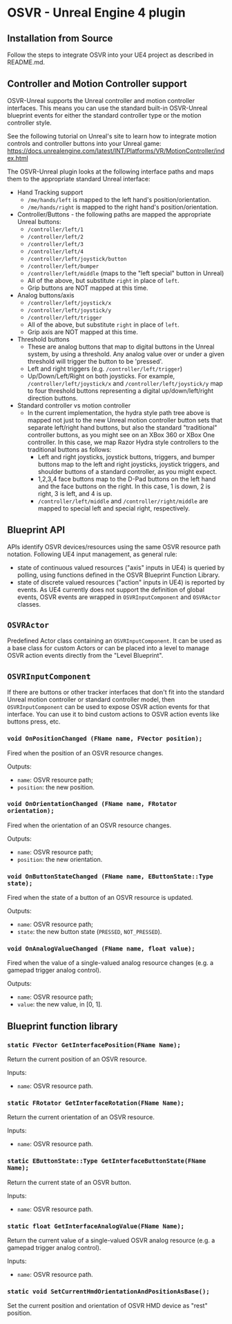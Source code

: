# OSVR - Unreal Engine 4 plugin

## Installation from Source

Follow the steps to integrate OSVR into your UE4 project as described in README.md.

## Controller and Motion Controller support

OSVR-Unreal supports the Unreal controller and motion controller interfaces. This means you can use the standard built-in OSVR-Unreal blueprint events for either the standard controller type or the motion controller style.

See the following tutorial on Unreal's site to learn how to integrate motion controls and controller buttons into your Unreal game:
https://docs.unrealengine.com/latest/INT/Platforms/VR/MotionController/index.html

The OSVR-Unreal plugin looks at the following interface paths and maps them to the appropriate standard Unreal interface:
 - Hand Tracking support
    - `/me/hands/left` is mapped to the left hand's position/orientation.
    - `/me/hands/right` is mapped to the right hand's position/orientation.
 - Controller/Buttons - the following paths are mapped the appropriate Unreal buttons:
   - `/controller/left/1`
   - `/controller/left/2`
   - `/controller/left/3`
   - `/controller/left/4`
   - `/controller/left/joystick/button`
    - `/controller/left/bumper`
    - `/controller/left/middle` (maps to the "left special" button in Unreal)
    - All of the above, but substitute `right` in place of `left`.
    - Grip buttons are NOT mapped at this time.
 - Analog buttons/axis
   - `/controller/left/joystick/x`
   - `/controller/left/joystick/y`
   - `/controller/left/trigger`
   - All of the above, but substitute `right` in place of `left`.
   - Grip axis are NOT mapped at this time.
 - Threshold buttons
    - These are analog buttons that map to digital buttons in the Unreal system, by using a threshold. Any analog value over or under a given threshold will trigger the button to be 'pressed'.
    - Left and right triggers (e.g. `/controller/left/trigger`)
    - Up/Down/Left/Right on both joysticks. For example, `/controller/left/joystick/x` and `/controller/left/joystick/y` map to four threshold buttons representing a digital up/down/left/right direction buttons.
 - Standard controller vs motion controller
    - In the current implementation, the hydra style path tree above is mapped not just to the new Unreal motion controller button sets that separate left/right hand buttons, but also the standard "traditional" controller buttons, as you might see on an XBox 360 or XBox One controller. In this case, we map Razor Hydra style controllers to the traditional buttons as follows:
        - Left and right joysticks, joystick buttons, triggers, and bumper buttons map to the left and right joysticks, joystick triggers, and shoulder buttons of a standard controller, as you might expect.
        - 1,2,3,4 face buttons map to the D-Pad buttons on the left hand and the face buttons on the right. In this case, 1 is down, 2 is right, 3 is left, and 4 is up.
        - `/controller/left/middle` and `/controller/right/middle` are mapped to special left and special right, respectively.

## Blueprint API

APIs identify OSVR devices/resources using the same OSVR resource path notation.
Following UE4 input management, as general rule:

- state of continuous valued resources ("axis" inputs in UE4) is queried by polling, using functions defined in the OSVR Blueprint Function Library.
- state of discrete valued resources ("action" inputs in UE4) is reported by events. As UE4 currently does not support the definition of global events, OSVR events are wrapped in `OSVRInputComponent` and `OSVRActor` classes.

## `OSVRActor`

Predefined Actor class containing an `OSVRInputComponent`.
It can be used as a base class for custom Actors or can be placed into a level to manage OSVR action events directly from the "Level Blueprint".

## `OSVRInputComponent`

If there are buttons or other tracker interfaces that don't fit into the standard Unreal motion controller or standard controller model, then `OSVRInputComponent` can be used to expose OSVR action events for that interface. You can use it to bind custom actions to OSVR action events like buttons press, etc.

### `void OnPositionChanged (FName name, FVector position);`

Fired when the position of an OSVR resource changes.

Outputs:

- `name`: OSVR resource path;
- `position`: the new position.

### `void OnOrientationChanged (FName name, FRotator orientation);`

Fired when the orientation of an OSVR resource changes.

Outputs:

- `name`: OSVR resource path;
- `position`: the new orientation.

### `void OnButtonStateChanged (FName name, EButtonState::Type state);`
Fired when the state of a button of an OSVR resource is updated.

Outputs:

- `name`: OSVR resource path;
- `state`: the new button state (`PRESSED`, `NOT_PRESSED`).

### `void OnAnalogValueChanged (FName name, float value);`

Fired when the value of a single-valued analog resource changes (e.g. a gamepad trigger analog control).

Outputs:

- `name`: OSVR resource path;
- `value`: the new value, in [0, 1].

## Blueprint function library

### `static FVector GetInterfacePosition(FName Name);`
Return the current position of an OSVR resource.

Inputs:

- `name`: OSVR resource path.

### `static FRotator GetInterfaceRotation(FName Name);`

Return the current orientation of an OSVR resource.

Inputs:

- `name`: OSVR resource path.

### `static EButtonState::Type GetInterfaceButtonState(FName Name);`

Return the current state of an OSVR button.

Inputs:

- `name`: OSVR resource path.

### `static float GetInterfaceAnalogValue(FName Name);`

Return the current value of a single-valued OSVR analog resource (e.g. a gamepad trigger analog control).

Inputs:

- `name`: OSVR resource path.

### `static void SetCurrentHmdOrientationAndPositionAsBase();`

Set the current position and orientation of OSVR HMD device as "rest" position.
